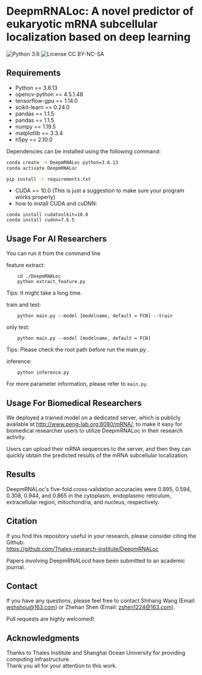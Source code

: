 # DeepmRNALoc: A novel predictor of eukaryotic mRNA subcellular localization based on deep learning
![Python 3.6](https://img.shields.io/badge/python-3.6-green.svg?style=plastic)
![License CC BY-NC-SA](https://img.shields.io/badge/license-CC_BY--NC--SA--green.svg?style=plastic)


## Requirements

- Python == 3.6.13
- opencv-python == 4.5.1.48
- tensorflow-gpu == 1.14.0
- scikit-learn == 0.24.0
- pandas ==  1.1.5
- pandas == 1.1.5
- numpy == 1.19.5
- matplotlib == 3.3.4
- h5py == 2.10.0

Dependencies can be installed using the following command:
```bash
conda create -n DeepmRNALoc python=3.6.13
conda activate DeepmRNALoc

pip install -r requirements.txt
```
- CUDA == 10.0 (This is just a suggestion to make sure your program works properly)
- how to install CUDA and cuDNN:
```
conda install cudatoolkit=10.0   
conda install cudnn=7.6.5
```

## Usage For AI Researchers

You can run it from the command line

feature extract:
```
    cd ./DeepmRNALoc
    python extract_feature.py
```
Tips: It might take a long time.

train and test:
```
    python main.py --model [modelname, default = FCN] --train
```
only test:
```
    python main.py --model [modelname, default = FCN]
```
Tips: Please check the root path before run the main.py .

inference:
```
    python inference.py
```

For more parameter information, please refer to `main.py`.

## Usage For Biomedical Researchers

We deployed a trained model on a dedicated server, which is publicly available at http://www.peng-lab.org:8080/mRNA/, to make it easy for biomedical researcher users to utilize DeepmRNALoc in their research activity. 

Users can upload their mRNA sequences to the server, and then they can quickly obtain the predicted results of the mRNA subcellular localization.

## <span id="resultslink">Results</span>
DeepmRNALoc's five-fold cross-validation accuracies were 0.895, 0.594, 0.308, 0.944, and 0.865 in the cytoplasm, endoplasmic reticulum, extracellular region, mitochondria, and nucleus, respectively.

## <span id="citelink">Citation</span>
If you find this repository useful in your research, please consider citing the Github:<br/>
https://github.com/Thales-research-institute/DeepmRNALoc<br/>

Papers involving DeepmRNALocd have been submitted to an academic journal.

## Contact
If you have any questions, please feel free to contact Shihang Wang (Email: wshshou@163.com) or Zhehan Shen (Email: zshen1224@163.com). 

Pull requests are highly welcomed!

## Acknowledgments
Thanks to Thales Institute and Shanghai Ocean University for providing computing infrastructure.<br/>
Thank you all for your attention to this work.

